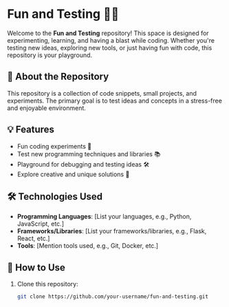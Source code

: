# Fun and Testing 🎉🚀

Welcome to the **Fun and Testing** repository! This space is designed for experimenting, learning, and having a blast while coding. Whether you're testing new ideas, exploring new tools, or just having fun with code, this repository is your playground.

## 📌 About the Repository

This repository is a collection of code snippets, small projects, and experiments. The primary goal is to test ideas and concepts in a stress-free and enjoyable environment.

## 💡 Features

- Fun coding experiments 🧩  
- Test new programming techniques and libraries 📚  
- Playground for debugging and testing ideas 🛠️  
- Explore creative and unique solutions 🌟  

## 🛠️ Technologies Used

- **Programming Languages**: [List your languages, e.g., Python, JavaScript, etc.]  
- **Frameworks/Libraries**: [List your frameworks/libraries, e.g., Flask, React, etc.]  
- **Tools**: [Mention tools used, e.g., Git, Docker, etc.]

## 🔗 How to Use

1. Clone this repository:  
   ```bash
   git clone https://github.com/your-username/fun-and-testing.git
